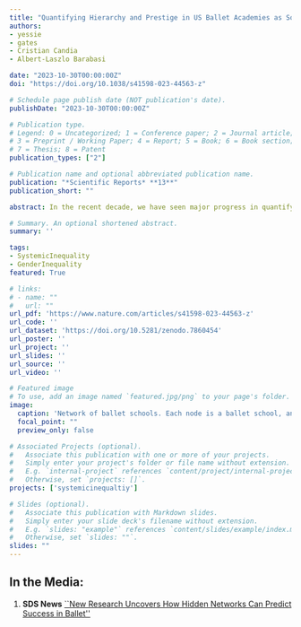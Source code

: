 ```yaml
---
title: "Quantifying Hierarchy and Prestige in US Ballet Academies as Social Predictors of Career Success"
authors:
- yessie
- gates
- Cristian Candia
- Albert-Laszlo Barabasi

date: "2023-10-30T00:00:00Z"
doi: "https://doi.org/10.1038/s41598-023-44563-z"

# Schedule page publish date (NOT publication's date).
publishDate: "2023-10-30T00:00:00Z"

# Publication type.
# Legend: 0 = Uncategorized; 1 = Conference paper; 2 = Journal article;
# 3 = Preprint / Working Paper; 4 = Report; 5 = Book; 6 = Book section;
# 7 = Thesis; 8 = Patent
publication_types: ["2"]

# Publication name and optional abbreviated publication name.
publication: "*Scientific Reports* **13**"
publication_short: ""

abstract: In the recent decade, we have seen major progress in quantifying the behaviors and the impact of scientists, resulting in a quantitative toolset capable of monitoring and predicting the career patterns of the profession. It is unclear, however, if this toolset applies to other creative domains beyond the sciences. In particular, while performance in the arts has long been difficult to quantify objectively, research suggests that professional networks and prestige of affiliations play a similar role to those observed in science, hence they can reveal patterns underlying successful careers. To test this hypothesis, here we focus on ballet, as it allows us to investigate in a quantitative fashion the interplay of individual performance, institutional prestige, and network effects. We analyze data on competition outcomes from 6363 ballet students affiliated with 1603 schools in the United States, who participated in the Youth America Grand Prix (YAGP) between 2000 and 2021. Through multiple logit models and matching experiments, we provide evidence that schools’ strategic network position bridging between communities captures social prestige and predicts the placement of students into jobs in ballet companies. This work reveals the importance of institutional prestige on career success in ballet and showcases the potential of network science approaches to provide quantitative viewpoints for the professional development of careers beyond science.

# Summary. An optional shortened abstract.
summary: ''

tags:
- SystemicInequality
- GenderInequality
featured: True

# links:
# - name: ""
#   url: ""
url_pdf: 'https://www.nature.com/articles/s41598-023-44563-z'
url_code: ''
url_dataset: 'https://doi.org/10.5281/zenodo.7860454'
url_poster: ''
url_project: ''
url_slides: ''
url_source: ''
url_video: ''

# Featured image
# To use, add an image named `featured.jpg/png` to your page's folder. 
image:
  caption: 'Network of ballet schools. Each node is a ballet school, and two schools are connected if they obtained a top student in the same competition venue.'
  focal_point: ""
  preview_only: false

# Associated Projects (optional).
#   Associate this publication with one or more of your projects.
#   Simply enter your project's folder or file name without extension.
#   E.g. `internal-project` references `content/project/internal-project/index.md`.
#   Otherwise, set `projects: []`.
projects: ['systemicinequaltiy']

# Slides (optional).
#   Associate this publication with Markdown slides.
#   Simply enter your slide deck's filename without extension.
#   E.g. `slides: "example"` references `content/slides/example/index.md`.
#   Otherwise, set `slides: ""`.
slides: ""
---
```


In the Media:
--------
1. **SDS News** [``New Research Uncovers How Hidden Networks Can Predict Success in Ballet''](https://datascience.virginia.edu/news/new-research-examines-how-success-ballet-can-be-measured-quantitatively)
        



